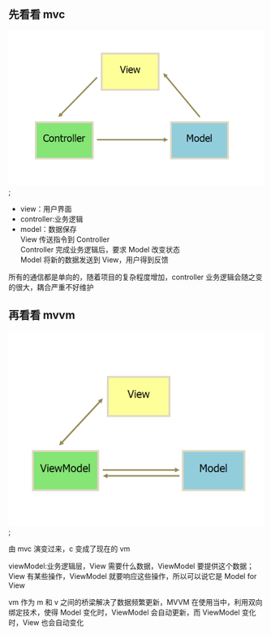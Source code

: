 ## 先看看 mvc

![avatar](img/01.png);

- view：用户界面
- controller:业务逻辑
- model：数据保存  
  View 传送指令到 Controller  
  Controller 完成业务逻辑后，要求 Model 改变状态  
  Model 将新的数据发送到 View，用户得到反馈

所有的通信都是单向的，随着项目的复杂程度增加，controller 业务逻辑会随之变的很大，耦合严重不好维护

## 再看看 mvvm

![avatar](img/02.png);

由 mvc 演变过来，c 变成了现在的 vm

viewModel:业务逻辑层，View 需要什么数据，ViewModel 要提供这个数据；View 有某些操作，ViewModel 就要响应这些操作，所以可以说它是 Model for View

vm 作为 m 和 v 之间的桥梁解决了数据频繁更新，MVVM 在使用当中，利用双向绑定技术，使得 Model 变化时，ViewModel 会自动更新，而 ViewModel 变化时，View 也会自动变化
